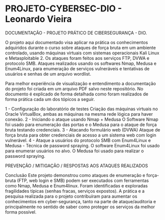 # PROJETO-CYBERSEC-DIO - Leonardo Vieira
DOCUMENTAÇÃO - PROJETO PRÁTICO DE CIBERSEGURANÇA - DIO.

O projeto aqui documentado visa aplicar na prática os conhecimentos adquiridos durante o curso sobre ataques de força bruta em um ambiente controlado, usando máquinas virtuais com sistemas operacionais Kali Linux e Metasploitable 2. 
Os ataques foram feitos aos serviços FTP, DVWA e protocolo SMB. Ataques realizados usando os softwares Nmap, Medusa e Enum4Linux, para enumeração de serviços vulneráveis e tentativas de usuários e senhas de um arquivo wordlist. 

Para melhor experiência de visualização e entendimento a documentação do projeto foi criada em um arquivo PDF salvo neste repositório.
No documento é explicado de forma detalhada como foram realizados de forma prática cada um dos tópicos a seguir.

1 - Configuração do laboratório de testes
Criação das máquinas virtuais no Oracle VirtualBox, ambas as máquinas na mesma rede lógica para haver conexão.
2 - Iniciando o ataque usando Nmap + Medusa
O Software Nmap foi usado para enumeração das portas e o Medusa para o ataque de força bruta testando credenciais.
3 - Atacando formulário web (DVWA)
Ataque de força bruta para obter credenciais de acesso a um sistema web com login vulnerável.
4 - Ataque a usuários do protocolo SMB com Enum4Linux e Medusa - Técnica de password spraying.
O software Enum4Linux foi usado para enumerar usuários no alvo. O Medusa foi usado para realizar o password spraying.

PREVENÇÃO / MITIGAÇÃO / RESPOSTAS AOS ATAQUES REALIZADOS

Conclusão
Este projeto demonstrou como ataques de enumeração e força-bruta (FTP, web login e SMB) podem ser executados com ferramentas como Nmap, Medusa e Enum4linux.
Foram identificadas e exploradas fragilidades típicas (senhas fracas, serviços expostos). A prática e a pesquisa realizada para o projeto contribuíram para
aumentar os conhecimentos em cyber-segurança, tanto na parte de ataque/auditoria e principalmente no sentido de saber como proteger os serviços da melhor forma possível. 
